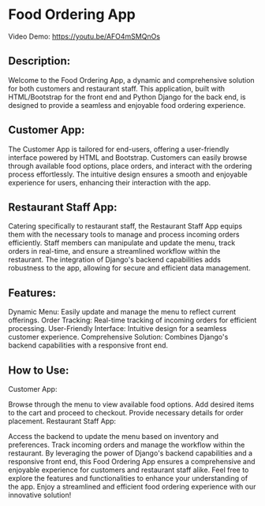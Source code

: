 
# Food Ordering App
Video Demo: https://youtu.be/AFO4mSMQnOs

## Description:
Welcome to the Food Ordering App, a dynamic and comprehensive solution for both customers and restaurant staff. This application, built with HTML/Bootstrap for the front end and Python Django for the back end, is designed to provide a seamless and enjoyable food ordering experience.

## Customer App:
The Customer App is tailored for end-users, offering a user-friendly interface powered by HTML and Bootstrap. Customers can easily browse through available food options, place orders, and interact with the ordering process effortlessly. The intuitive design ensures a smooth and enjoyable experience for users, enhancing their interaction with the app.

## Restaurant Staff App:
Catering specifically to restaurant staff, the Restaurant Staff App equips them with the necessary tools to manage and process incoming orders efficiently. Staff members can manipulate and update the menu, track orders in real-time, and ensure a streamlined workflow within the restaurant. The integration of Django's backend capabilities adds robustness to the app, allowing for secure and efficient data management.

## Features:
Dynamic Menu: Easily update and manage the menu to reflect current offerings.
Order Tracking: Real-time tracking of incoming orders for efficient processing.
User-Friendly Interface: Intuitive design for a seamless customer experience.
Comprehensive Solution: Combines Django's backend capabilities with a responsive front end.

## How to Use:
Customer App:

Browse through the menu to view available food options.
Add desired items to the cart and proceed to checkout.
Provide necessary details for order placement.
Restaurant Staff App:

Access the backend to update the menu based on inventory and preferences.
Track incoming orders and manage the workflow within the restaurant.
By leveraging the power of Django's backend capabilities and a responsive front end, this Food Ordering App ensures a comprehensive and enjoyable experience for customers and restaurant staff alike. Feel free to explore the features and functionalities to enhance your understanding of the app. Enjoy a streamlined and efficient food ordering experience with our innovative solution!


